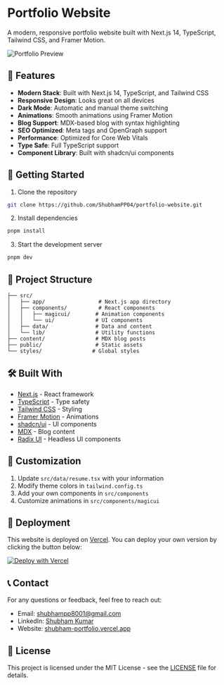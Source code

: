# Portfolio Website

A modern, responsive portfolio website built with Next.js 14, TypeScript, Tailwind CSS, and Framer Motion.

![Portfolio Preview](/public/portfolio.png)

## 🌟 Features

- **Modern Stack**: Built with Next.js 14, TypeScript, and Tailwind CSS
- **Responsive Design**: Looks great on all devices
- **Dark Mode**: Automatic and manual theme switching
- **Animations**: Smooth animations using Framer Motion
- **Blog Support**: MDX-based blog with syntax highlighting
- **SEO Optimized**: Meta tags and OpenGraph support
- **Performance**: Optimized for Core Web Vitals
- **Type Safe**: Full TypeScript support
- **Component Library**: Built with shadcn/ui components

## 🚀 Getting Started

1. Clone the repository
```bash
git clone https://github.com/ShubhamPP04/portfolio-website.git
```

2. Install dependencies
```bash
pnpm install
```

3. Start the development server
```bash
pnpm dev
```

## 📁 Project Structure

```
├── src/
│   ├── app/                 # Next.js app directory
│   ├── components/          # React components
│   │   ├── magicui/        # Animation components
│   │   └── ui/             # UI components
│   ├── data/               # Data and content
│   └── lib/                # Utility functions
├── content/                # MDX blog posts
├── public/                 # Static assets
└── styles/                # Global styles
```

## 🛠️ Built With

- [Next.js](https://nextjs.org/) - React framework
- [TypeScript](https://www.typescriptlang.org/) - Type safety
- [Tailwind CSS](https://tailwindcss.com/) - Styling
- [Framer Motion](https://www.framer.com/motion/) - Animations
- [shadcn/ui](https://ui.shadcn.com/) - UI components
- [MDX](https://mdxjs.com/) - Blog content
- [Radix UI](https://www.radix-ui.com/) - Headless UI components

## 🎨 Customization

1. Update `src/data/resume.tsx` with your information
2. Modify theme colors in `tailwind.config.ts`
3. Add your own components in `src/components`
4. Customize animations in `src/components/magicui`

## 🚀 Deployment

This website is deployed on [Vercel](https://vercel.com). You can deploy your own version by clicking the button below:

[![Deploy with Vercel](https://vercel.com/button)](https://vercel.com/new/clone?repository-url=https%3A%2F%2Fgithub.com%2FShubhamPP04%2Fportfolio-website)

## 📞 Contact

For any questions or feedback, feel free to reach out:

- Email: shubhampp8001@gmail.com
- LinkedIn: [Shubham Kumar](https://in.linkedin.com/in/shubham-kumar-48420b249)
- Website: [shubham-portfolio.vercel.app](https://shubham-portfolio.vercel.app)

## 📄 License

This project is licensed under the MIT License - see the [LICENSE](LICENSE) file for details.
